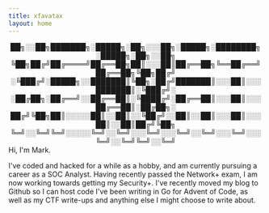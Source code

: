 ```yaml
---
title: xfavatax
layout: home
---
```

<div align="center">
██╗░░██╗███████╗░█████╗░██╗░░░██╗░█████╗░████████╗░█████╗░██╗░░██╗
╚██╗██╔╝██╔════╝██╔══██╗██║░░░██║██╔══██╗╚══██╔══╝██╔══██╗╚██╗██╔╝
░╚███╔╝░█████╗░░███████║╚██╗░██╔╝███████║░░░██║░░░███████║░╚███╔╝░
░██╔██╗░██╔══╝░░██╔══██║░╚████╔╝░██╔══██║░░░██║░░░██╔══██║░██╔██╗░
██╔╝╚██╗██║░░░░░██║░░██║░░╚██╔╝░░██║░░██║░░░██║░░░██║░░██║██╔╝╚██╗
╚═╝░░╚═╝╚═╝░░░░░╚═╝░░╚═╝░░░╚═╝░░░╚═╝░░╚═╝░░░╚═╝░░░╚═╝░░╚═╝╚═╝░░╚═╝
</div>
Hi, I'm Mark.

I've coded and hacked for a while as a hobby, and am currently pursuing a career as a SOC Analyst. Having recently passed the Network+ exam, I am now working towards getting my Security+. I've recently moved my blog to Github so I can host code I've been writing in Go for Advent of Code, as well as my CTF write-ups and anything else I might choose to write about.
